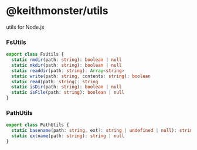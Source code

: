 # @keithmonster/utils

utils for Node.js


### FsUtils
```ts
export class FsUtils {
  static rmdir(path: string): boolean | null
  static mkdir(path: string): boolean | null
  static readdir(path: string): Array<string>
  static write(path: string, contents: string): boolean
  static read(path: string): string
  static isDir(path: string): boolean | null
  static isFile(path: string): boolean | null
}
```

### PathUtils
```ts
export class PathUtils {
  static basename(path: string, ext?: string | undefined | null): string
  static extname(path: string): string | null
}
```
